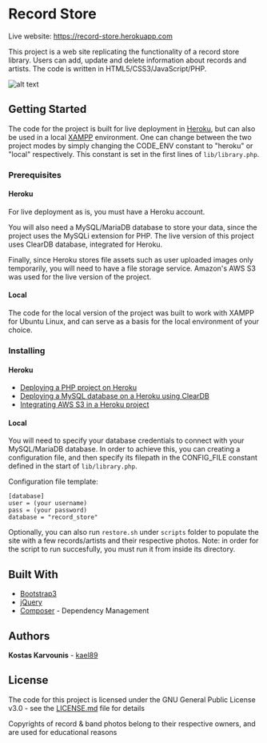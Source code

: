 # Record Store

Live website: https://record-store.herokuapp.com

This project is a web site replicating the functionality of a record store library. Users can add, update and delete information about records and artists. The code is written in HTML5/CSS3/JavaScript/PHP.

![alt text](https://user-images.githubusercontent.com/20692464/33021338-9d10cc3c-ce55-11e7-9334-ca5dee42355d.jpg)

## Getting Started

The code for the project is built for live deployment in [Heroku](https://www.heroku.com/), but can also be used in a local [XAMPP](https://www.apachefriends.org/) environment. One can change between the two project modes by simply changing the CODE_ENV constant to "heroku" or "local" respectively. This constant is set in the first lines of `lib/library.php`.

### Prerequisites

#### Heroku
For live deployment as is, you must have a Heroku account. 

You will also need a MySQL/MariaDB database to store your data, since the project uses the MySQLi extension for PHP. The live version of this project uses ClearDB database, integrated for Heroku.

Finally, since Heroku stores file assets such as user uploaded images only temporarily, you will need to have a file storage service. Amazon's AWS S3 was used for the live version of the project.

#### Local
The code for the local version of the project was built to work with XAMPP for Ubuntu Linux, and can serve as a basis for the local environment of your choice. 

### Installing

#### Heroku
* [Deploying a PHP project on Heroku](https://devcenter.heroku.com/articles/getting-started-with-php#introduction)
* [Deploying a MySQL database on a Heroku using ClearDB](https://devcenter.heroku.com/articles/cleardb)
* [Integrating AWS S3 in a Heroku project](https://devcenter.heroku.com/articles/s3)

#### Local
You will need to specify your database credentials to connect with your MySQL/MariaDB database.
In order to achieve this, you can creating a configuration file, and then specify its filepath in the CONFIG_FILE constant defined in the start of `lib/library.php`.

Configuration file template:
```
[database]
user = (your username)
pass = (your password)
database = "record_store"
```

Optionally, you can also run `restore.sh` under `scripts` folder to populate the site with a few records/artists and their respective photos. Note: in order for the script to run succesfully, you must run it from inside its directory.

## Built With

* [Bootstrap3](http://getbootstrap.com/docs/3.3/)
* [jQuery](https://jquery.com/)
* [Composer](https://getcomposer.org/) - Dependency Management

## Authors

**Kostas Karvounis** - [kael89](https://github.com/kael89)

## License

The code for this project is licensed under the GNU General Public License v3.0 - see the [LICENSE.md](LICENSE.md) file for details

Copyrights of record & band photos belong to their respective owners, and are used for educational reasons

